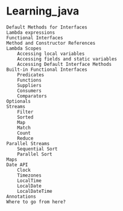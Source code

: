 # Learning_java


    Default Methods for Interfaces
    Lambda expressions
    Functional Interfaces
    Method and Constructor References
    Lambda Scopes
        Accessing local variables
        Accessing fields and static variables
        Accessing Default Interface Methods
    Built-in Functional Interfaces
        Predicates
        Functions
        Suppliers
        Consumers
        Comparators
    Optionals
    Streams
        Filter
        Sorted
        Map
        Match
        Count
        Reduce
    Parallel Streams
        Sequential Sort
        Parallel Sort
    Maps
    Date API
        Clock
        Timezones
        LocalTime
        LocalDate
        LocalDateTime
    Annotations
    Where to go from here?
